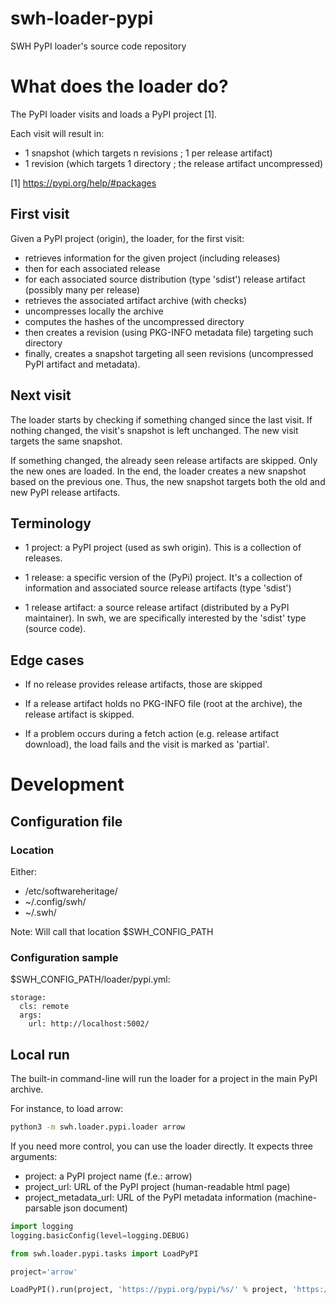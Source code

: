 swh-loader-pypi
====================

SWH PyPI loader's source code repository

# What does the loader do?

The PyPI loader visits and loads a PyPI project [1].

Each visit will result in:
- 1 snapshot (which targets n revisions ; 1 per release artifact)
- 1 revision (which targets 1 directory ; the release artifact uncompressed)

[1] https://pypi.org/help/#packages

## First visit

Given a PyPI project (origin), the loader, for the first visit:

- retrieves information for the given project (including releases)
- then for each associated release
- for each associated source distribution (type 'sdist') release
  artifact (possibly many per release)
- retrieves the associated artifact archive (with checks)
- uncompresses locally the archive
- computes the hashes of the uncompressed directory
- then creates a revision (using PKG-INFO metadata file) targeting
  such directory
- finally, creates a snapshot targeting all seen revisions
  (uncompressed PyPI artifact and metadata).

## Next visit

The loader starts by checking if something changed since the last
visit.  If nothing changed, the visit's snapshot is left
unchanged. The new visit targets the same snapshot.

If something changed, the already seen release artifacts are skipped.
Only the new ones are loaded. In the end, the loader creates a new
snapshot based on the previous one. Thus, the new snapshot targets
both the old and new PyPI release artifacts.

## Terminology

- 1 project: a PyPI project (used as swh origin). This is a collection
             of releases.

- 1 release: a specific version of the (PyPi) project. It's a
             collection of information and associated source release
             artifacts (type 'sdist')

- 1 release artifact: a source release artifact (distributed by a PyPI
                      maintainer). In swh, we are specifically
                      interested by the 'sdist' type (source code).

## Edge cases

- If no release provides release artifacts, those are skipped

- If a release artifact holds no PKG-INFO file (root at the archive),
  the release artifact is skipped.

- If a problem occurs during a fetch action (e.g. release artifact
  download), the load fails and the visit is marked as 'partial'.

# Development

## Configuration file

### Location

Either:
- /etc/softwareheritage/
- ~/.config/swh/
- ~/.swh/

Note: Will call that location $SWH_CONFIG_PATH

### Configuration sample

$SWH_CONFIG_PATH/loader/pypi.yml:
```
storage:
  cls: remote
  args:
    url: http://localhost:5002/

```

## Local run

The built-in command-line will run the loader for a project in the
main PyPI archive.

For instance, to load arrow:
``` sh
python3 -m swh.loader.pypi.loader arrow
```

If you need more control, you can use the loader directly. It expects
three arguments:
- project: a PyPI project name (f.e.: arrow)
- project_url: URL of the PyPI project (human-readable html page)
- project_metadata_url: URL of the PyPI metadata information
  (machine-parsable json document)

``` python
import logging
logging.basicConfig(level=logging.DEBUG)

from swh.loader.pypi.tasks import LoadPyPI

project='arrow'

LoadPyPI().run(project, 'https://pypi.org/pypi/%s/' % project, 'https://pypi.org/pypi/%s/json' % project)
```
